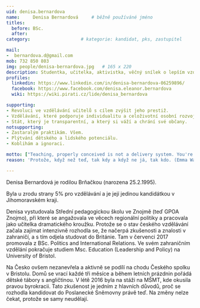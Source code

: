 ```yaml
---
uid: denisa.bernardova
name:     Denisa Bernardová  	# běžně používáné jméno
titles:
  before: BSc. 
  after:
category:                 	# kategorie: kandidat, pks, zastupitel

mail:
-  bernardova.d@gmail.com
mob: 732 850 803
img: people/denisa-bernardova.jpg   # 165 x 220
description: Studentka, učitelka, aktivistka, věčný snílek o lepším vzdělávání  	# kratký popis, max 160 znaků
profiles:
  linkedin: https://www.linkedin.com/in/denisa-bernardova-06259896/
  facebook: https://www.facebook.com/denisa.eleanor.bernardova
  wiki: https://wiki.pirati.cz/lide/denisa_bernardova

supporting:
- Revoluci ve vzdělávání učitelů s cílem zvýšit jeho prestiž.
- Vzdělávání, které podporuje individualitu a celoživotní osobní rozvoj.
- Stát, který je transparentní, a který si váží a chrání své občany.
notsupporting:
- Zastaralým praktikám. Všem.
- Plýtvání dětského a lidského potenciálu.
- Koblihám a ignoraci.

motto: ["Teaching, properly conceived is not a delivery system. You're not there to just pass on information.", "K.Robinson"]
reason: 'Protože, když než teď, tak kdy a když ne já, tak kdo. (Emma Watson)'

---
```


Denisa Bernardová je rodilou Brňačkou (narozena 25.2.1995).

Byla u zrodu strany 5% pro vzdělávání a je její jedinou kandidátkou v Jihomoravském kraji.

Denisa vystudovala Střední pedagogickou školu ve Znojmě (teď GPOA Znojmo), při které se angažovala ve věcech regionální politiky a pracovala jako učitelka dramatického kroužku. Protože se o stav českého vzdělávání začala zajímat intenzivně rozhodla se, že načerpá zkušenosti a znalosti v zahraničí, a s tím odjela studovat do Británie. Tam v červenci 2017 promovala z BSc. Politics and International Relations. Ve svém zahraničním vzdělání pokračuje studiem Msc. Education (Leadership and Policy) na University of Bristol.

Na Česko ovšem nezanevřela a aktivně se podílí na chodu Českého spolku v Bristolu. Domů se vrací každé tři měsíce a během letních prázdnin pořádá dětské tábory s angličtinou. V létě 2016 byla na stáži na MŠMT, kde okusila pravou byrokracii. Tato zkušenost je jedním z hlavních důvodů, proč se rozhodla kandidovat do Poslanecké Sněmovny právě teď. Na změny nelze čekat, protože se samy neudělají.

